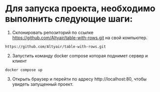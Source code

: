 # Для запуска проекта, необходимо выполнить следующие шаги:

1. Склонировать репозиторий по ссылке https://github.com/Altyair/table-with-rows.git на свой компьютер.
```
https://github.com/Altyair/table-with-rows.git
```


2. Запустить команду docker compose которая поднимет сервер и клиент
```
docker compose up
```


3. Открыть браузер и перейти по адресу http://localhost:80, чтобы увидеть запущенный проект.
